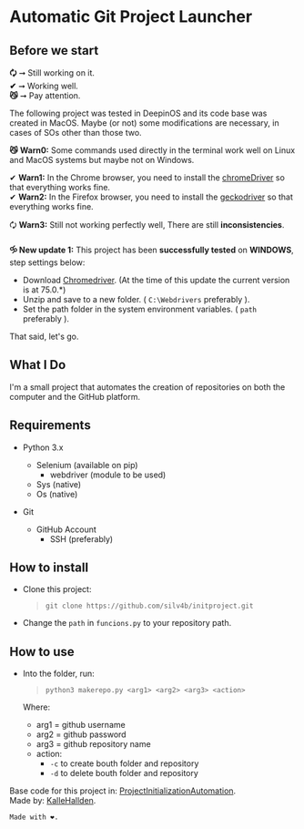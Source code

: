 # Automatic Git Project Launcher

## Before we start

**🗘** ➞ Still working on it.  
**✔** ➞ Working well.  
**😼** ➞ Pay attention.

The following project was tested in DeepinOS and its code base was created in MacOS. Maybe (or not) some modifications are necessary, in cases of SOs other than those two.

**😼** **Warn0:** Some commands used directly in the terminal work well on Linux and MacOS systems but maybe not on Windows.

✔ **Warn1:** In the Chrome browser, you need to install the [chromeDriver](http://chromedriver.chromium.org/downloads) so that everything works fine.  
✔ **Warn2:** In the Firefox browser, you need to install the [geckodriver](https://github.com/mozilla/geckodriver) so that everything works fine.

🗘 **Warn3:** Still not working perfectly well, There are still **inconsistencies**.

**🝰 New update 1:** This project has been **successfully tested** on **WINDOWS**, step settings below:
>  
* Download [Chromedriver](https://chromedriver.storage.googleapis.com/index.html?path=75.0.3770.8/). (At the time of this update the current version is at 75.0.*)
* Unzip and save to a new folder. ( `C:\Webdrivers` preferably ).
* Set the path folder in the system environment variables. ( `path` preferably ).

That said, let's go.

## What I Do

I'm a small project that automates the creation of repositories on both the computer and the GitHub platform.

## Requirements

* Python 3.x
  * Selenium (available on pip)
    * webdriver (module to be used)
  * Sys (native)
  * Os (native)

* Git
  * GitHub Account
    * SSH (preferably)

## How to install

* Clone this project:
  > `git clone https://github.com/silv4b/initproject.git`

* Change the `path` in `funcions.py` to your repository path.
## How to use

* Into the folder, run:
  > `python3 makerepo.py <arg1> <arg2> <arg3> <action>`

  Where:
  * arg1 = github username
  * arg2 = github password
  * arg3 = github repository name
  * action:
    * `-c` to create bouth folder and repository
    * `-d` to delete bouth folder and repository

Base code for this project in: [ProjectInitializationAutomation](https://github.com/KalleHallden/ProjectInitializationAutomation).  
Made by: [KalleHallden](https://github.com/KalleHallden).

`Made with ❤.`
